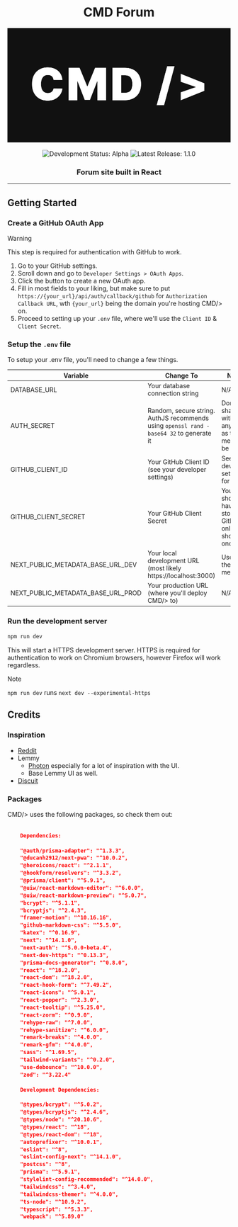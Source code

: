
<h1 align="center">CMD Forum</h1>


![CMD Forum](/public/main_bgcmd.png)

<div align="center"><img src="https://img.shields.io/badge/status-alpha_development-green" alt="Development Status: Alpha"></img> <img src="https://img.shields.io/badge/latest_release-1.1.0-blue" alt="Latest Release: 1.1.0"></img></div>

<h3 align="center">Forum site built in React</h3>

---

## Getting Started

### Create a GitHub OAuth App

> [!WARNING]
> This step is required for authentication with GitHub to work.

1. Go to your GitHub settings.
2. Scroll down and go to `Developer Settings > OAuth Apps`.
3. Click the button to create a new OAuth app.
4. Fill in most fields to your liking, but make sure to put `https://{your_url}/api/auth/callback/github` for `Authorization Callback URL`, wth `{your_url}` being the domain you're hosting CMD/> on.
5. Proceed to setting up your `.env` file, where we'll use the `Client ID` & `Client Secret`.

### Setup the `.env` file

To setup your .env file, you'll need to change a few things.

| Variable             | Change To                                                                | Notes                                                         |
| -------------------- | ------------------------------------------------------------------------ | ------------------------------------------------------------- |
| DATABASE_URL         | Your database connection string                                          | N/A                                                           |
| AUTH_SECRET          | Random, secure string. AuthJS recommends using `openssl rand -base64 32` to generate it | Don't share with to anybody, as this is meant to be _secret_  |
| GITHUB_CLIENT_ID     | Your GitHub Client ID (see your developer settings)                      | See your developer settings for this.                         |
| GITHUB_CLIENT_SECRET | Your GitHub Client Secret                                                | You should have this stored, as GitHub only shows it once.    |
| NEXT_PUBLIC_METADATA_BASE_URL_DEV | Your local development URL (most likely https://localhost:3000) | Used for the metadata |
| NEXT_PUBLIC_METADATA_BASE_URL_PROD | Your production URL (where you'll deploy CMD/> to) | N/A |

### Run the development server

```bash
npm run dev
```

This will start a HTTPS development server. HTTPS is required for authentication to work on Chromium browsers, however Firefox will work regardless.

> [!NOTE]
> `npm run dev` runs `next dev --experimental-https`

## Credits

### Inspiration

- [Reddit](https://old.reddit.com)
- Lemmy
  - [Photon](https://github.com/Xyphyn/photon) especially for a lot of inspiration with the UI.
  - Base Lemmy UI as well.
- [Discuit](https://www.discuit.net)

### Packages

CMD/> uses the following packages, so check them out:

```json

    Dependencies:

    "@auth/prisma-adapter": "^1.3.3",
    "@ducanh2912/next-pwa": "^10.0.2",
    "@heroicons/react": "^2.1.1",
    "@hookform/resolvers": "^3.3.2",
    "@prisma/client": "^5.9.1",
    "@uiw/react-markdown-editor": "^6.0.0",
    "@uiw/react-markdown-preview": "^5.0.7",
    "bcrypt": "^5.1.1",
    "bcryptjs": "^2.4.3",
    "framer-motion": "^10.16.16",
    "github-markdown-css": "^5.5.0",
    "katex": "^0.16.9",
    "next": "^14.1.0",
    "next-auth": "^5.0.0-beta.4",
    "next-dev-https": "^0.13.3",
    "prisma-docs-generator": "^0.8.0",
    "react": "^18.2.0",
    "react-dom": "^18.2.0",
    "react-hook-form": "^7.49.2",
    "react-icons": "^5.0.1",
    "react-popper": "^2.3.0",
    "react-tooltip": "^5.25.0",
    "react-zorm": "^0.9.0",
    "rehype-raw": "^7.0.0",
    "rehype-sanitize": "^6.0.0",
    "remark-breaks": "^4.0.0",
    "remark-gfm": "^4.0.0",
    "sass": "^1.69.5",
    "tailwind-variants": "^0.2.0",
    "use-debounce": "^10.0.0",
    "zod": "^3.22.4"

    Development Dependencies:

    "@types/bcrypt": "^5.0.2",
    "@types/bcryptjs": "^2.4.6",
    "@types/node": "^20.10.6",
    "@types/react": "^18",
    "@types/react-dom": "^18",
    "autoprefixer": "^10.0.1",
    "eslint": "^8",
    "eslint-config-next": "^14.1.0",
    "postcss": "^8",
    "prisma": "^5.9.1",
    "stylelint-config-recommended": "^14.0.0",
    "tailwindcss": "^3.4.0",
    "tailwindcss-themer": "^4.0.0",
    "ts-node": "^10.9.2",
    "typescript": "^5.3.3",
    "webpack": "^5.89.0"

```
